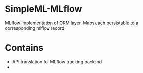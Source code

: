 # SimpleML-MLflow

MLflow implementation of ORM layer. Maps each persistable to a corresponding mlflow record.

# Contains

- API translation for MLflow tracking backend
-
